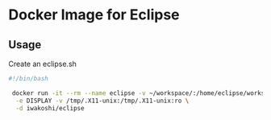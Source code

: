 # Docker Image for Eclipse

## Usage

Create an eclipse.sh

```bash
#!/bin/bash

 docker run -it --rm --name eclipse -v ~/workspace/:/home/eclipse/workspace/ \
  -e DISPLAY -v /tmp/.X11-unix:/tmp/.X11-unix:ro \
  -d iwakoshi/eclipse
```
